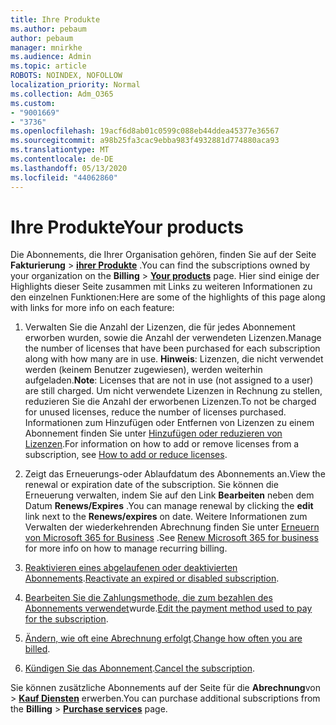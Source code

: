```yaml
---
title: Ihre Produkte
ms.author: pebaum
author: pebaum
manager: mnirkhe
ms.audience: Admin
ms.topic: article
ROBOTS: NOINDEX, NOFOLLOW
localization_priority: Normal
ms.collection: Adm_O365
ms.custom:
- "9001669"
- "3736"
ms.openlocfilehash: 19acf6d8ab01c0599c088eb44ddea45377e36567
ms.sourcegitcommit: a98b25fa3cac9ebba983f4932881d774880aca93
ms.translationtype: MT
ms.contentlocale: de-DE
ms.lasthandoff: 05/13/2020
ms.locfileid: "44062860"
---
```

# <a name="your-products"></a><span data-ttu-id="0cab2-102">Ihre Produkte</span><span class="sxs-lookup"><span data-stu-id="0cab2-102">Your products</span></span>

<span data-ttu-id="0cab2-103">Die Abonnements, die Ihrer Organisation gehören, finden Sie auf der Seite **Fakturierung**  >  **[ihrer Produkte](https://go.microsoft.com/fwlink/p/?linkid=842054)** .</span><span class="sxs-lookup"><span data-stu-id="0cab2-103">You can find the subscriptions owned by your organization on the **Billing** > **[Your products](https://go.microsoft.com/fwlink/p/?linkid=842054)** page.</span></span> <span data-ttu-id="0cab2-104">Hier sind einige der Highlights dieser Seite zusammen mit Links zu weiteren Informationen zu den einzelnen Funktionen:</span><span class="sxs-lookup"><span data-stu-id="0cab2-104">Here are some of the highlights of this page along with links for more info on each feature:</span></span>

1. <span data-ttu-id="0cab2-105">Verwalten Sie die Anzahl der Lizenzen, die für jedes Abonnement erworben wurden, sowie die Anzahl der verwendeten Lizenzen.</span><span class="sxs-lookup"><span data-stu-id="0cab2-105">Manage the number of licenses that have been purchased for each subscription along with how many are in use.</span></span>  <span data-ttu-id="0cab2-106">**Hinweis**: Lizenzen, die nicht verwendet werden (keinem Benutzer zugewiesen), werden weiterhin aufgeladen.</span><span class="sxs-lookup"><span data-stu-id="0cab2-106">**Note**: Licenses that are not in use (not assigned to a user) are still charged.</span></span>  <span data-ttu-id="0cab2-107">Um nicht verwendete Lizenzen in Rechnung zu stellen, reduzieren Sie die Anzahl der erworbenen Lizenzen.</span><span class="sxs-lookup"><span data-stu-id="0cab2-107">To not be charged for unused licenses, reduce the number of licenses purchased.</span></span> <span data-ttu-id="0cab2-108">Informationen zum Hinzufügen oder Entfernen von Lizenzen zu einem Abonnement finden Sie unter [Hinzufügen oder reduzieren von Lizenzen](https://docs.microsoft.com/alchemyinsights/how-to-add-or-reduce-licenses).</span><span class="sxs-lookup"><span data-stu-id="0cab2-108">For information on how to add or remove licenses from a subscription, see [How to add or reduce licenses](https://docs.microsoft.com/alchemyinsights/how-to-add-or-reduce-licenses).</span></span>

2. <span data-ttu-id="0cab2-109">Zeigt das Erneuerungs-oder Ablaufdatum des Abonnements an.</span><span class="sxs-lookup"><span data-stu-id="0cab2-109">View the renewal or expiration date of the subscription.</span></span>  <span data-ttu-id="0cab2-110">Sie können die Erneuerung verwalten, indem Sie auf den Link **Bearbeiten** neben dem Datum **Renews/Expires** .</span><span class="sxs-lookup"><span data-stu-id="0cab2-110">You can manage renewal by clicking the **edit** link next to the **Renews/expires** on date.</span></span>  <span data-ttu-id="0cab2-111">Weitere Informationen zum Verwalten der wiederkehrenden Abrechnung finden Sie unter [Erneuern von Microsoft 365 for Business](https://go.microsoft.com/fwlink/?linkid=2119216) .</span><span class="sxs-lookup"><span data-stu-id="0cab2-111">See [Renew Microsoft 365 for business](https://go.microsoft.com/fwlink/?linkid=2119216) for more info on how to manage recurring billing.</span></span>

3. <span data-ttu-id="0cab2-112">[Reaktivieren eines abgelaufenen oder deaktivierten Abonnements](https://go.microsoft.com/fwlink/?linkid=2117519).</span><span class="sxs-lookup"><span data-stu-id="0cab2-112">[Reactivate an expired or disabled subscription](https://go.microsoft.com/fwlink/?linkid=2117519).</span></span>

4. <span data-ttu-id="0cab2-113">[Bearbeiten Sie die Zahlungsmethode, die zum bezahlen des Abonnements verwendet](https://go.microsoft.com/fwlink/?linkid=2117167)wurde.</span><span class="sxs-lookup"><span data-stu-id="0cab2-113">[Edit the payment method used to pay for the subscription](https://go.microsoft.com/fwlink/?linkid=2117167).</span></span>

5. <span data-ttu-id="0cab2-114">[Ändern, wie oft eine Abrechnung erfolgt](https://go.microsoft.com/fwlink/?linkid=2119112).</span><span class="sxs-lookup"><span data-stu-id="0cab2-114">[Change how often you are billed](https://go.microsoft.com/fwlink/?linkid=2119112).</span></span>

6. <span data-ttu-id="0cab2-115">[Kündigen Sie das Abonnement](https://go.microsoft.com/fwlink/?linkid=2119113).</span><span class="sxs-lookup"><span data-stu-id="0cab2-115">[Cancel the subscription](https://go.microsoft.com/fwlink/?linkid=2119113).</span></span>

<span data-ttu-id="0cab2-116">Sie können zusätzliche Abonnements auf der Seite für die **Abrechnung**von  >  [**Kauf Diensten**](https://go.microsoft.com/fwlink/p/?linkid=868433) erwerben.</span><span class="sxs-lookup"><span data-stu-id="0cab2-116">You can purchase additional subscriptions from the **Billing** > [**Purchase services**](https://go.microsoft.com/fwlink/p/?linkid=868433) page.</span></span>
